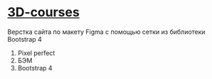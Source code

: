 # [3D-courses](fila09.github.io/3D-courses/)
Верстка сайта по макету Figma с помощью сетки из библиотеки Bootstrap 4
1. Pixel perfect
2. БЭМ
3. Bootstrap 4
